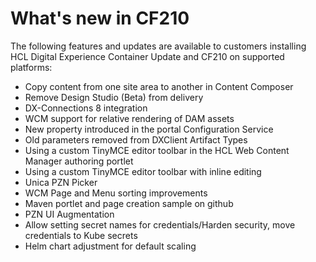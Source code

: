 # What's new in CF210

The following features and updates are available to customers installing HCL Digital Experience Container Update and CF210 on supported platforms:

- Copy content from one site area to another in Content Composer
- Remove Design Studio (Beta) from delivery
- DX-Connections 8 integration
- WCM support for relative rendering of DAM assets
- New property introduced in the portal Configuration Service
- Old parameters removed from DXClient Artifact Types
- Using a custom TinyMCE editor toolbar in the HCL Web Content Manager authoring portlet
- Using a custom TinyMCE editor toolbar with inline editing
- Unica PZN Picker
- WCM Page and Menu sorting improvements
- Maven portlet and page creation sample on github
- PZN UI Augmentation
- Allow setting secret names for credentials/Harden security, move credentials to Kube secrets
- Helm chart adjustment for default scaling
